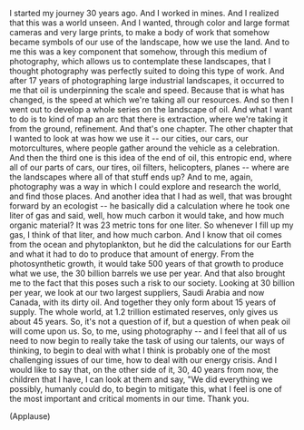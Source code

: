 
I started my journey 30 years ago.
And I worked in mines. And I realized that
this was a world unseen.
And I wanted, through color and large format cameras
and very large prints,
to make a body of work that somehow
became symbols of our
use of the landscape,
how we use the land.
And to me this was
a key component that somehow, through this medium of photography,
which allows us to contemplate these landscapes,
that I thought photography was perfectly suited
to doing this type of work.
And after 17 years of photographing large industrial landscapes,
it occurred to me that
oil is underpinning the scale and speed.
Because that is what has changed,
is the speed at which we&#39;re taking all our resources.
And so then I went out to develop a whole series
on the landscape of oil.
And what I want to do is to kind of map an arc
that there is extraction, where we&#39;re taking it from the ground,
refinement. And that&#39;s one chapter.
The other chapter that I wanted to look at was
how we use it -- our cities,
our cars, our motorcultures,
where people gather around the vehicle
as a celebration.
And then the third one is this idea of the end of oil,
this entropic end,
where all of our parts of cars, our tires,
oil filters,
helicopters, planes --
where are the landscapes where all of that stuff ends up?
And to me, again, photography was
a way in which I could explore and research the world,
and find those places.
And another idea that I had as well,
that was brought forward by an ecologist --
he basically did a calculation where
he took one liter of gas and said,
well, how much carbon it would take, and how much organic material?
It was 23 metric tons for one liter.
So whenever I fill up my gas,
I think of that liter, and how much carbon.
And I know that oil comes from the ocean and phytoplankton,
but he did the calculations for our Earth
and what it had to do to produce that amount of energy.
From the photosynthetic growth,
it would take 500 years of that growth
to produce what we use, the 30 billion barrels we use per year.
And that also brought me to the fact that
this poses such a risk to our society.
Looking at 30 billion per year,
we look at our two largest suppliers,
Saudi Arabia and now Canada, with its dirty oil.
And together they only form about 15 years of supply.
The whole world, at 1.2 trillion estimated reserves,
only gives us about 45 years.
So, it&#39;s not a question of if, but a question of when
peak oil will come upon us.
So, to me, using photography --
and I feel that all of us need to now begin to really
take the task of using our talents,
our ways of thinking,
to begin to deal with what I think is probably
one of the most challenging issues of our time,
how to deal with our energy crisis.
And I would like to say that, on the other side of it,
30, 40 years from now, the children that I have,
I can look at them and say, &quot;We did everything
we possibly, humanly could do,
to begin to mitigate this,
what I feel is one of the most important and critical
moments in our time. Thank you.

(Applause)

